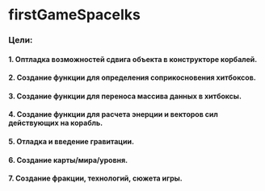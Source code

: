 # firstGameSpaceIks
### Цели:
#### 1. Оптладка возможностей сдвига объекта в конструкторе корбалей.
#### 2. Создание функции для определения соприкосновения хитбоксов.
#### 3. Создание функции для переноса массива данных в хитбоксы.
#### 4. Создание функции для расчета энерции и векторов сил действующих на корабль.
#### 5. Отладка и введение гравитации.
#### 6. Создание карты/мира/уровня.
#### 7. Создание фракции, технологий, сюжета игры.
